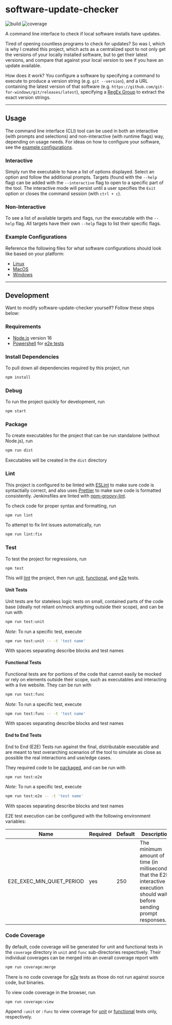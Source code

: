 # software-update-checker

![build](https://img.shields.io/endpoint?url=https://aboe026.github.io/shields.io-badge-results/badge-results/software-update-checker/main/build.json)
![coverage](https://img.shields.io/endpoint?url=https://aboe026.github.io/shields.io-badge-results/badge-results/software-update-checker/main/coverage.json)

A command line interface to check if local software installs have updates.

Tired of opening countless programs to check for updates? So was I, which is why I created this project, which acts as a centralized spot to not only get the versions of your locally installed software, but to get their latest versions, and compare that against your local version to see if you have an update available.

How does it work? You configure a software by specifying a command to execute to produce a version string (e.g. `git --version`), and a URL containing the latest version of that software (e.g. `https://github.com/git-for-windows/git/releases/latest`), specifying a [RegEx Group](https://developer.mozilla.org/en-US/docs/Web/JavaScript/Guide/Regular_Expressions/Groups_and_Ranges#using_groups) to extract the exact version strings.

---

## Usage

The command line interface (CLI) tool can be used in both an interactive (with prompts and selections) and non-interactive (with runtime flags) way, depending on usage needs. For ideas on how to configure your software, see the [example configurations](#example-configurations).

### Interactive

Simply run the executable to have a list of options displayed. Select an option and follow the additional prompts. Targets (found with the `--help` flag) can be added with the `--interactive` flag to open to a specific part of the tool. The interactive mode will persist until a user specifies the `Exit` option or closes the command session (with `ctrl + c`).

### Non-Interactive

To see a list of available targets and flags, run the executable with the `--help` flag. All targets have their own `--help` flags to list their specific flags.

### Example Configurations

Reference the following files for what software configurations should look like based on your platform:

- [Linux](example-configurations/linux-example-configurations.md)
- [MacOS](example-configurations/macos-example-configurations.md)
- [Windows](example-configurations/windows-example-configurations.md)

---

## Development

Want to modify software-update-checker yourself? Follow these steps below:

### Requirements

- [Node.js](https://nodejs.org/) version 16
- [Powershell](https://docs.microsoft.com/en-us/powershell/) for [e2e tests](#end-to-end-tests)

### Install Dependencies

To pull down all dependencies required by this project, run

```sh
npm install
```

### Debug

To run the project quickly for development, run

```sh
npm start
```

### Package

To create executables for the project that can be run standalone (without Node.js), run

```sh
npm run dist
```

Executables will be created in the `dist` directory

### Lint

This project is configured to be linted with [ESLint](https://eslint.org/) to make sure code is syntactially correct, and also uses [Prettier](https://prettier.io/) to make sure code is formatted consistently. Jenkinsfiles are linted with [npm-groovy-lint](https://www.npmjs.com/package/npm-groovy-lint).

To check code for proper syntax and formatting, run

```sh
npm run lint
```

To attempt to fix lint issues automatically, run

```sh
npm run lint:fix
```

### Test

To test the project for regressions, run

```sh
npm test
```

This will [lint](#lint) the project, then run [unit](#unit-tests), [functional](#functional-tests), and [e2e](#end-to-end-tests) tests.

#### Unit Tests

Unit tests are for stateless logic tests on small, contained parts of the code base (ideally not reliant on/mock anything outside their scope), and can be run with

```sh
npm run test:unit
```

_Note_: To run a specific test, execute

```sh
npm run test:unit -- -t 'test name'
```

With spaces separating describe blocks and test names

#### Functional Tests

Functional tests are for portions of the code that cannot easily be mocked or rely on elements outside their scope, such as executables and interacting with a live website. They can be run with

```sh
npm run test:func
```

_Note_: To run a specific test, execute

```sh
npm run test:func -- -t 'test name'
```

With spaces separating describe blocks and test names

#### End to End Tests

End to End (E2E) Tests run against the final, distributable executable and are meant to test overarching scenarios of the tool to simulate as close as possible the real interactions and use/edge cases.

They required code to be [packaged](#package), and can be run with

```sh
npm run test:e2e
```

_Note_: To run a specific test, execute

```sh
npm run test:e2e -- -t 'test name'
```

With spaces separating describe blocks and test names

E2E test execution can be configured with the following environment variables:

| Name                      | Required | Default | Description                                                                                                                  | Example(s) |
| ------------------------- | -------- | ------- | ---------------------------------------------------------------------------------------------------------------------------- | ---------- |
| E2E_EXEC_MIN_QUIET_PERIOD | yes      | 250     | The minimum amount of time (in milliseconds) that the E2E interactive execution should wait before sending prompt responses. | 300        |

### Code Coverage

By default, code coverage will be generated for unit and functional tests in the `coverage` directory in `unit` and `func` sub-directories respectively. Their individual coverages can be merged into an overall coverage report with

```sh
npm run coverage:merge
```

There is no code coverage for [e2e](#end-to-end-tests) tests as those do not run against source code, but binaries.

To view code coverage in the browser, run

```sh
npm run coverage:view
```

Append `:unit` or `:func` to view coverage for [unit](#unit-tests) or [functional](#functional-tests) tests only, respectively.
